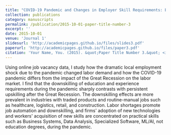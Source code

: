 ```yaml
---
title: "COVID-19 Pandemic and Changes in Employer Skill Requirements: Evidence from the US."
collection: publications
category: manuscripts
permalink: /publication/2015-10-01-paper-title-number-3
excerpt: ''
date: 2015-10-01
venue: 'Journal 1'
slidesurl: 'http://academicpages.github.io/files/slides3.pdf'
paperurl: 'http://academicpages.github.io/files/paper3.pdf'
citation: 'Your Name, You. (2015). &quot;Paper Title Number 3.&quot; <i>Journal 1</i>. 1(3).'
---
```


Using online job vacancy data, I study how the dramatic local employment shock due to the pandemic changed labor demand and how the COVID-19 pandemic differs from the impact of the Great Recession on the labor market. I find that the downskilling of education and experience requirements during the pandemic sharply contrasts with persistent upskilling after the Great Recession. The downskilling effects are more prevalent in industries with traded products and routine-manual jobs such as healthcare, logistics, retail, and construction. Labor shortages promote job automation and downskilling, and firms' adoption of new technologies and workers' acquisition of new skills are concentrated on practical skills such as Business Systems, Data Analysis, Specialized Software, ML/AI, not education degrees, during the pandemic.
